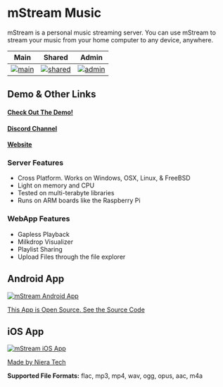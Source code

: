 # mStream Music

mStream is a personal music streaming server. You can use mStream to stream your music from your home computer to any device, anywhere.

| Main | Shared | Admin |
| --- | --- | --- |
| [![main](https://github.com/IrosTheBeggar/mStream/raw/master/docs/designs/mstreamv5.png?raw=true)](https://github.com/IrosTheBeggar/mStream/blob/master/docs/designs/mstreamv5.png?raw=true) | [![shared](https://github.com/IrosTheBeggar/mStream/raw/master/docs/designs/shared.png?raw=true)](https://github.com/IrosTheBeggar/mStream/blob/master/docs/designs/shared.png?raw=true) | [![admin](https://github.com/IrosTheBeggar/mStream/raw/master/docs/designs/admin.png?raw=true)](https://github.com/IrosTheBeggar/mStream/blob/master/docs/designs/admin.png?raw=true) |

## [](https://github.com/IrosTheBeggar/mStream#demo--other-links)Demo & Other Links

#### [](https://github.com/IrosTheBeggar/mStream#check-out-the-demo)[Check Out The Demo!](https://demo.mstream.io/)

#### [](https://github.com/IrosTheBeggar/mStream#discord-channel)[Discord Channel](https://discord.gg/AM896Rr)

#### [](https://github.com/IrosTheBeggar/mStream#website)[Website](https://mstream.io)

### [](https://github.com/IrosTheBeggar/mStream#server-features)Server Features

-   Cross Platform. Works on Windows, OSX, Linux, & FreeBSD
-   Light on memory and CPU
-   Tested on multi-terabyte libraries
-   Runs on ARM boards like the Raspberry Pi

### [](https://github.com/IrosTheBeggar/mStream#webapp-features)WebApp Features

-   Gapless Playback
-   Milkdrop Visualizer
-   Playlist Sharing
-   Upload Files through the file explorer

## [](https://github.com/IrosTheBeggar/mStream#android-app)Android App

[![mStream Android App](https://github.com/IrosTheBeggar/mStream/raw/master/webapp/assets/img/play-store-logo.png)](https://play.google.com/store/apps/details?id=mstream.music&hl=en_US&gl=US)

[This App is Open Source. See the Source Code](https://github.com/IrosTheBeggar/mstream_music/releases)

## [](https://github.com/IrosTheBeggar/mStream#ios-app)iOS App

[![mStream iOS App](https://github.com/IrosTheBeggar/mStream/raw/master/webapp/assets/img/app-store-logo.png)](https://apps.apple.com/us/app/mstream-player/id1605378892)

[Made by Niera Tech](https://mplayer.nieratech.com/)

    
**Supported File Formats:** flac, mp3, mp4, wav, ogg, opus, aac, m4a